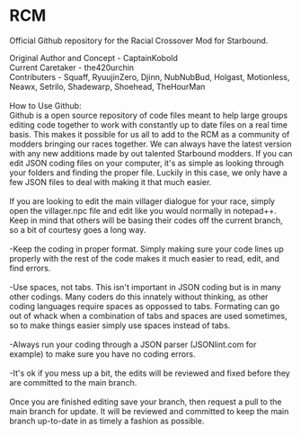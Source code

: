 RCM
===

Official Github repository for the Racial Crossover Mod for Starbound.

Original Author and Concept - CaptainKobold <br>
Current Caretaker - the420urchin <br>
Contributers - Squaff, RyuujinZero, Djinn, NubNubBud, Holgast, Motionless, Neawx, Setrilo, Shadewarp, Shoehead, TheHourMan
<br>
<br>
How to Use Github: <br>
Github is a open source repository of code files meant to help large groups editing code together to work with constantly up to date files on a real time basis. This makes it possible for us all to add to the RCM as a community of modders bringing our races together. We can always have the latest version with any new additions made by out talented Starbound modders. If you can edit JSON coding files on your computer, it's as simple as looking through your folders and finding the proper file. Luckily in this case, we only have a few JSON files to deal with making it that much easier.<br>
<br>
If you are looking to edit the main villager dialogue for your race, simply open the villager.npc file and edit like you would normally in notepad++. Keep in mind that others will be basing their codes off the current branch, so a bit of courtesy goes a long way.
<br><br>
-Keep the coding in proper format. Simply making sure your code lines up properly with the rest of the code makes it much easier to read, edit, and find errors.<br><br>
-Use spaces, not tabs. This isn't important in JSON coding but is in many other codings. Many coders do this innately without thinking, as other coding languages require spaces as oppossed to tabs. Formating can go out of whack when a combination of tabs and spaces are used sometimes, so to make things easier simply use spaces instead of tabs.<br><br>
-Always run your coding through a JSON parser (JSONlint.com for example) to make sure you have no coding errors.<br><br>
-It's ok if you mess up a bit, the edits will be reviewed and fixed before they are committed to the main branch.<br>
<br>
Once you are finished editing save your branch, then request a pull to the main branch for update. It will be reviewed and committed to keep the main branch up-to-date in as timely a fashion as possible.

